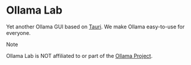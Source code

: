 # Ollama Lab

Yet another Ollama GUI based on [Tauri](https://tauri.app). We make Ollama easy-to-use for everyone.

> [!NOTE]
>
> Ollama Lab is NOT affiliated to or part of the [Ollama Project](https://github.com/ollama/ollama).
